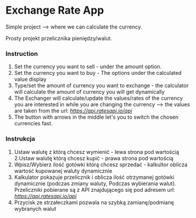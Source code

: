 # Exchange Rate App
Simple project --> where we can calculate the currency.

Prosty projekt przelicznika pieniędzy/walut.

### Instruction

1. Set the currency you want to sell - under the amount option.
2. Set the currency you want to buy - The options under the calculated value display
3. Type/set the amount of currency you want to exchange - the calculator will calculate the amount of currency you will get dynamically
4. The Exchanger will calculate/update the values/rates of the currency you are interested in while you are changing the currency --> the values are taken from the url:
_https://api.ratesapi.io/api_
5. The button with arrows in the middle let's you to switch the chosen currencies fast.

### Instrukcja
1. Ustaw walutę z którą chcesz wymienić - lewa strona pod wartością
2.Ustaw walutę którą chcesz kupić - prawa strona pod wartością
3. Wpisz/Wybierz ilość gotówki którą chcesz sprzedać - kalkultor oblicza wartość kupowanej waluty dynamicznie
4. Kalkulator pokazuje przelicznik i oblicza ilość otrzymanej gotówki dynamicznie (podczas zmiany waluty, Podczas wybierania walut). Przeliczniki pobierane są z API znajdującego się pod adresem url:
_https://api.ratesapi.io/api_
5. Przycisk ze strzałeczkami pozwala na szybką zamianę/podmianę wybranych walut


